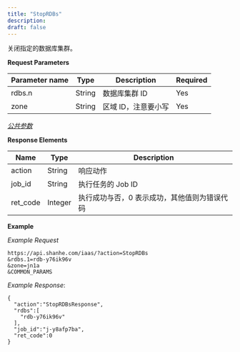 ```yaml
---
title: "StopRDBs"
description: 
draft: false
---
```




关闭指定的数据库集群。

**Request Parameters**

| Parameter name | Type | Description | Required |
| --- | --- | --- | --- |
| rdbs.n | String | 数据库集群 ID | Yes |
| zone | String | 区域 ID，注意要小写 | Yes |

[_公共参数_](../../../parameters/)

**Response Elements**

| Name | Type | Description |
| --- | --- | --- |
| action | String | 响应动作 |
| job_id | String | 执行任务的 Job ID |
| ret_code | Integer | 执行成功与否，0 表示成功，其他值则为错误代码 |

**Example**

_Example Request_

```
https://api.shanhe.com/iaas/?action=StopRDBs
&rdbs.1=rdb-y76ik96v
&zone=jn1a
&COMMON_PARAMS
```

_Example Response_:

```
{
  "action":"StopRDBsResponse",
  "rdbs":[
    "rdb-y76ik96v"
  ],
  "job_id":"j-y8afp7ba",
  "ret_code":0
}
```
